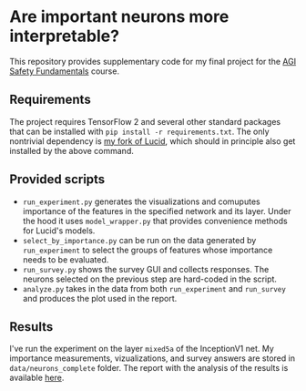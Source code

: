 # Are important neurons more interpretable?
This repository provides supplementary code for my final project for the [AGI Safety Fundamentals](https://course.agisf.com/ai-alignment) course.

## Requirements
The project requires TensorFlow 2 and several other standard packages that can be installed with `pip install -r requirements.txt`. The only nontrivial dependency is [my fork of Lucid](https://github.com/MikhailTerekhov/lucid), which should in principle also get installed by the above command.

## Provided scripts
- `run_experiment.py` generates the visualizations and comuputes importance of the features in the specified network and its layer. Under the hood it uses `model_wrapper.py` that provides convenience methods for Lucid's models.
- `select_by_importance.py` can be run on the data generated by `run_experiment` to select the groups of features whose importance needs to be evaluated.
- `run_survey.py` shows the survey GUI and collects responses. The neurons selected on the previous step are hard-coded in the script.
- `analyze.py` takes in the data from both `run_experiment` and `run_survey` and produces the plot used in the report.

## Results
I've run the experiment on the layer `mixed5a` of the InceptionV1 net. My importance measurements, vizualizations, and survey answers are stored in `data/neurons_complete` folder. The report with the analysis of the results is available [here](report/report.pdf).
